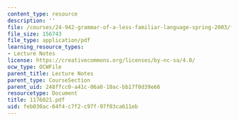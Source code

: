 ```yaml
---
content_type: resource
description: ''
file: /courses/24-942-grammar-of-a-less-familiar-language-spring-2003/feb030ac64f4c7f2c97f97f03ca611eb_1176021.pdf
file_size: 156743
file_type: application/pdf
learning_resource_types:
- Lecture Notes
license: https://creativecommons.org/licenses/by-nc-sa/4.0/
ocw_type: OCWFile
parent_title: Lecture Notes
parent_type: CourseSection
parent_uid: 248ffcc0-a41c-06a0-10ac-bb17f0d39e66
resourcetype: Document
title: 1176021.pdf
uid: feb030ac-64f4-c7f2-c97f-97f03ca611eb
---
```

